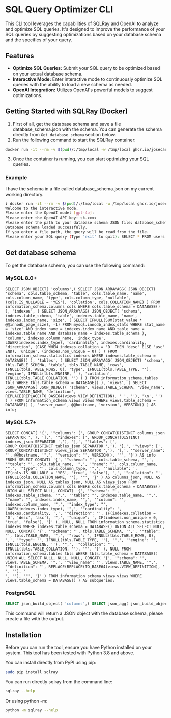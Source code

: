 # SQL Query Optimizer CLI

This CLI tool leverages the capabilities of SQLRay and OpenAI to analyze and optimize SQL queries. It's designed to improve the performance of your SQL queries by suggesting optimizations based on your database schema and the specifics of your query.

## Features

- **Optimize SQL Queries:** Submit your SQL query to be optimized based on your actual database schema.
- **Interactive Mode:** Enter interactive mode to continuously optimize SQL queries with the ability to load a new schema as needed.
- **OpenAI Integration:** Utilizes OpenAI's powerful models to suggest optimizations.

## Getting Started with SQLRay (Docker)

1. First of all, get the database schema and save a file database_schema.json with the schema. You can generate the schema directly from `Get database schema` section below.
2. Run the following command to start the SQLRay container:
```bash
docker run -it --rm -v $(pwd)/:/tmp/local -w /tmp/local ghcr.io/josecarlosgarcia95/sqlray:main interactive
```
3. Once the container is running, you can start optimizing your SQL queries.

### Example

I have the schema in a file called database_schema.json on my current working directory.
```bash
❯ docker run -it --rm -v $(pwd)/:/tmp/local -w /tmp/local ghcr.io/josecarlosgarcia95/sqlray:main interactive
Welcome to the interactive mode.
Please enter the OpenAI model [gpt-4o]: 
Please enter the OpenAI API key: sk-xxxx
Please enter the path to your database schema JSON file: database_schema.json
Database schema loaded successfully.
If you enter a file path, the query will be read from the file.
Please enter your SQL query (Type 'exit' to quit): SELECT * FROM users WHERE id = 1;
```

## Get database schema

To get the database schema, you can use the following command:

### MySQL 8.0+
```mysql
SELECT JSON_OBJECT( 'columns',( SELECT JSON_ARRAYAGG( JSON_OBJECT( 'schema', cols.table_schema, 'table', cols.table_name, 'name', cols.column_name, 'type', cols.column_type, 'nullable', (cols.IS_NULLABLE = 'YES'), 'collation', cols.COLLATION_NAME) ) FROM information_schema.columns cols WHERE cols.table_schema = DATABASE() ), 'indexes', ( SELECT JSON_ARRAYAGG( JSON_OBJECT( 'schema', indexes.table_schema, 'table', indexes.table_name, 'name', indexes.index_name, 'size', ( SELECT IFNULL(SUM(stat_value * @@innodb_page_size), -1) FROM mysql.innodb_index_stats WHERE stat_name = 'size' AND index_name = indexes.index_name AND table_name = indexes.table_name AND database_name = indexes.table_schema ), 'column', indexes.column_name, 'index_type', LOWER(indexes.index_type), 'cardinality', indexes.cardinality, 'direction', (CASE WHEN indexes.collation = 'D' THEN 'desc' ELSE 'asc' END), 'unique', (indexes.non_unique = 0) ) ) FROM information_schema.statistics indexes WHERE indexes.table_schema = DATABASE() ), 'tables', ( SELECT JSON_ARRAYAGG( JSON_OBJECT( 'schema', tbls.TABLE_SCHEMA, 'table', tbls.TABLE_NAME, 'rows', IFNULL(tbls.TABLE_ROWS, 0), 'type', IFNULL(tbls.TABLE_TYPE, ''), 'engine', IFNULL(tbls.ENGINE, ''), 'collation', IFNULL(tbls.TABLE_COLLATION, '') ) ) FROM information_schema.tables tbls WHERE tbls.table_schema = DATABASE() ), 'views', ( SELECT JSON_ARRAYAGG( JSON_OBJECT( 'schema', views.TABLE_SCHEMA, 'view_name', views.TABLE_NAME, 'definition', REPLACE(REPLACE(TO_BASE64(views.VIEW_DEFINITION), ' ', ''), '\n', '') ) ) FROM information_schema.views views WHERE views.table_schema = DATABASE() ), 'server_name', @@hostname, 'version', VERSION() ) AS info;
```

### MySQL 5.7+
```mysql
SELECT CONCAT( '{', '"columns": [', GROUP_CONCAT(DISTINCT columns_json SEPARATOR ','), '],', '"indexes": [', GROUP_CONCAT(DISTINCT indexes_json SEPARATOR ','), '],', '"tables": [', GROUP_CONCAT(DISTINCT tables_json SEPARATOR ','), '],', '"views": [', GROUP_CONCAT(DISTINCT views_json SEPARATOR ','), '],', '"server_name": "', @@hostname, '",', '"version": "', VERSION(), '"', '}') AS info FROM( SELECT CONCAT( '{', '"schema": "', cols.table_schema, '",', '"table": "', cols.table_name, '",', '"name": "', cols.column_name, '",', '"type": "', cols.column_type, '",', '"nullable": ', IF(cols.IS_NULLABLE = 'YES', 'true', 'false'), ',', '"collation": "', IFNULL(cols.COLLATION_NAME, ''), '"', '}' ) AS columns_json, NULL AS indexes_json, NULL AS tables_json, NULL AS views_json FROM information_schema.columns cols WHERE cols.table_schema = DATABASE() UNION ALL SELECT NULL, CONCAT( '{', '"schema": "', indexes.table_schema, '",', '"table": "', indexes.table_name, '",', '"name": "', indexes.index_name, '",', '"column": "', indexes.column_name, '",', '"index_type": "', LOWER(indexes.index_type), '",', '"cardinality": ', indexes.cardinality, ',', '"direction": "', IF(indexes.collation = 'D', 'desc', 'asc'), '",', '"unique": ', IF(indexes.non_unique = 0, 'true', 'false'), '}' ), NULL, NULL FROM information_schema.statistics indexes WHERE indexes.table_schema = DATABASE() UNION ALL SELECT NULL, NULL, CONCAT( '{', '"schema": "', tbls.TABLE_SCHEMA, '",', '"table": "', tbls.TABLE_NAME, '",', '"rows": ', IFNULL(tbls.TABLE_ROWS, 0), ',', '"type": "', IFNULL(tbls.TABLE_TYPE, ''), '",', '"engine": "', IFNULL(tbls.ENGINE, ''), '",', '"collation": "', IFNULL(tbls.TABLE_COLLATION, ''), '"', '}' ), NULL FROM information_schema.tables tbls WHERE tbls.table_schema = DATABASE() UNION ALL SELECT NULL, NULL, NULL, CONCAT( '{', '"schema": "', views.TABLE_SCHEMA, '",', '"view_name": "', views.TABLE_NAME, '",', '"definition": "', REPLACE(REPLACE(TO_BASE64(views.VIEW_DEFINITION), ' ', ''), '
', ''), '"', '}' ) FROM information_schema.views views WHERE views.table_schema = DATABASE() ) AS subqueries;
```

### PostgreSQL
```sql
SELECT json_build_object( 'columns',( SELECT json_agg( json_build_object( 'schema', cols.table_schema, 'table', cols.table_name, 'name', cols.column_name, 'type', cols.data_type, 'nullable', (cols.is_nullable = 'YES'), 'collation', cols.collation_name) ) FROM information_schema.columns cols WHERE cols.table_schema = current_schema() ), 'indexes', ( SELECT json_agg( json_build_object( 'schema', ix.schemaname, 'table', ix.tablename, 'name', ix.indexname, 'definition', ix.indexdef ) ) FROM pg_indexes ix WHERE ix.schemaname = current_schema() ), 'tables', ( SELECT json_agg( json_build_object( 'schema', tbl.table_schema, 'table', tbl.table_name, 'type', tbl.table_type, 'rows', ( SELECT reltuples::bigint FROM pg_class WHERE oid = ('"' || tbl.table_schema || '"."' || tbl.table_name || '"')::regclass ), 'engine', 'N/A', 'collation', 'N/A' ) ) FROM information_schema.tables tbl WHERE tbl.table_schema = current_schema() ), 'views', ( SELECT json_agg( json_build_object( 'schema', v.table_schema, 'view_name', v.table_name, 'definition', pg_get_viewdef(('"' || v.table_schema || '"."' || v.table_name || '"')::regclass) ) ) FROM information_schema.views v WHERE v.table_schema = current_schema() ), 'server_name', '', 'version', version() ) AS info;
```

This command will return a JSON object with the database schema, please create a file with the output.

## Installation

Before you can run the tool, ensure you have Python installed on your system. This tool has been tested with Python 3.8 and above.

You can install directly from PyPI using pip:

```bash
sudo pip install sqlray
```

You can run directly sqlray from the command line:

```bash
sqlray --help
```

Or using python -m:

```bash
python -m sqlray --help
```